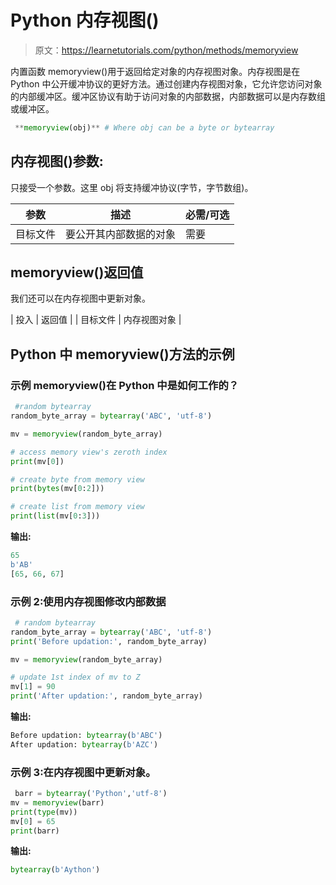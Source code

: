 # Python 内存视图()

> 原文：<https://learnetutorials.com/python/methods/memoryview>

内置函数 memoryview()用于返回给定对象的内存视图对象。内存视图是在 Python 中公开缓冲协议的更好方法。通过创建内存视图对象，它允许您访问对象的内部缓冲区。缓冲区协议有助于访问对象的内部数据，内部数据可以是内存数组或缓冲区。

```py
 **memoryview(obj)** # Where obj can be a byte or bytearray 

```

## 内存视图()参数:

只接受一个参数。这里 obj 将支持缓冲协议(字节，字节数组)。

| 参数 | 描述 | 必需/可选 |
| --- | --- | --- |
| 目标文件 | 要公开其内部数据的对象 | 需要 |

## memoryview()返回值

我们还可以在内存视图中更新对象。

| 投入 | 返回值 |
| 目标文件 | 内存视图对象 |

## Python 中 memoryview()方法的示例

### 示例 memoryview()在 Python 中是如何工作的？

```py
 #random bytearray
random_byte_array = bytearray('ABC', 'utf-8')

mv = memoryview(random_byte_array)

# access memory view's zeroth index
print(mv[0])

# create byte from memory view
print(bytes(mv[0:2]))

# create list from memory view
print(list(mv[0:3])) 

```

**输出:**

```py
65
b'AB'
[65, 66, 67]
```

### 示例 2:使用内存视图修改内部数据

```py
 # random bytearray
random_byte_array = bytearray('ABC', 'utf-8')
print('Before updation:', random_byte_array)

mv = memoryview(random_byte_array)

# update 1st index of mv to Z
mv[1] = 90
print('After updation:', random_byte_array) 

```

**输出:**

```py
Before updation: bytearray(b'ABC')
After updation: bytearray(b'AZC') 
```

### 示例 3:在内存视图中更新对象。

```py
 barr = bytearray('Python','utf-8')
mv = memoryview(barr)
print(type(mv))
mv[0] = 65
print(barr) 

```

**输出:**

```py
bytearray(b'Aython') 
```